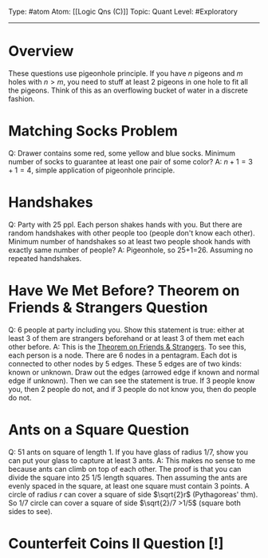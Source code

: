 Type: #atom
Atom: [[Logic Qns (C)]]
Topic: Quant
Level: #Exploratory 

----
# Overview

These questions use pigeonhole principle. If you have $n$ pigeons and $m$ holes with $n>m$, you need to stuff at least 2 pigeons in one hole to fit all the pigeons. Think of this as an overflowing bucket of water in a discrete fashion.

# Matching Socks Problem 

Q: Drawer contains some red, some yellow and blue socks. Minimum number of socks to guarantee at least one pair of some color?
A: $n+1=3+1=4$, simple application of pigeonhole principle.

# Handshakes

Q: Party with 25 ppl. Each person shakes hands with you. But there are random handshakes with other people too (people don't know each other). Minimum number of handshakes so at least two people shook hands with exactly same number of people?
A: Pigeonhole, so 25+1=26. Assuming no repeated handshakes.

# Have We Met Before? Theorem on Friends & Strangers Question

Q: 6 people at party including you. Show this statement is true: either at least 3 of them are strangers beforehand or at least 3 of them met each other before.
A: This is the [Theorem on Friends & Strangers](https://en.wikipedia.org/wiki/Theorem_on_friends_and_strangers#Proof). To see this, each person is a node. There are 6 nodes in a pentagram. Each dot is connected to other nodes by 5 edges. These 5 edges are of two kinds: known or unknown. Draw out the edges (arrowed edge if known and normal edge if unknown). Then we can see the statement is true. If 3 people know you, then 2 people do not, and if 3 people do not know you, then do people do not.

# Ants on a Square Question

Q: 51 ants on square of length 1. If you have glass of radius 1/7, show you can put your glass to capture at least 3 ants. 
A: This makes no sense to me because ants can climb on top of each other. The proof is that you can divide the square into 25 1/5 length squares. Then assuming the ants are evenly spaced in the square, at least one square must contain 3 points. A circle of radius $r$ can cover a square of side $\sqrt{2}r$ (Pythagoreas' thm). So 1/7 circle can cover a square of side $\sqrt{2}/7 >1/5$ (square both sides to see).

# Counterfeit Coins II Question [!]







